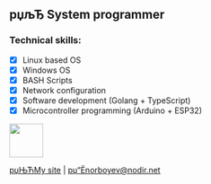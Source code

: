 ## рџљЂ System programmer

### Technical skills:
 - [x] Linux based OS
 - [x] Windows OS
 - [x] BASH Scripts
 - [x] Network configuration
 - [x] Software development (Golang + TypeScript)
 - [x] Microcontroller programming (Arduino + ESP32)

<img src="https://go.dev/images/gophers/ladder.svg" width="60">

[рџЊЋMy site](https://www.nodir.net/ref=github) | [рџ“Ёnorboyev@nodir.net](mailto:norboyev@nodir.net)
